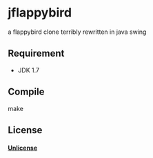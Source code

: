 jflappybird
===========

a flappybird clone terribly rewritten in java swing

## Requirement

- JDK 1.7

## Compile

make

## License

#### [Unlicense](http://unlicense.org)
